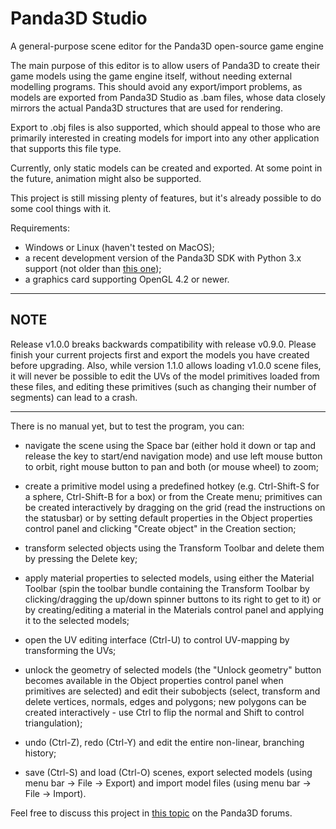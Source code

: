 # Panda3D Studio
A general-purpose scene editor for the Panda3D open-source game engine

The main purpose of this editor is to allow users of Panda3D to create their game models using the game engine itself, without needing external modelling programs.
This should avoid any export/import problems, as models are exported from Panda3D Studio as .bam files, whose data closely mirrors the actual Panda3D structures that are used for rendering.

Export to .obj files is also supported, which should appeal to those who are primarily interested in creating models for import into any other application that supports this file type.

Currently, only static models can be created and exported. At some point in the future, animation might also be supported.

This project is still missing plenty of features, but it's already possible to do some cool things with it.

Requirements:
* Windows or Linux (haven't tested on MacOS);
* a recent development version of the Panda3D SDK with Python 3.x support (not older than [this one](http://buildbot.panda3d.org/downloads/94571aac93b5948adf0f4530cd6e6690408c6230/));
* a graphics card supporting OpenGL 4.2 or newer.

***
## NOTE
Release v1.0.0 breaks backwards compatibility with release v0.9.0.
Please finish your current projects first and export the models you have created before upgrading.
Also, while version 1.1.0 allows loading v1.0.0 scene files, it will never be possible to edit the UVs of the model primitives loaded from these files, and editing these primitives (such as changing their number of segments) can lead to a crash.
***


There is no manual yet, but to test the program, you can:

* navigate the scene using the Space bar (either hold it down or tap and release the key to start/end navigation mode) and use left mouse button to orbit, right mouse button to pan and both (or mouse wheel) to zoom;

* create a primitive model using a predefined hotkey (e.g. Ctrl-Shift-S for a sphere, Ctrl-Shift-B for a box) or from the Create menu; primitives can be created interactively by dragging on the grid (read the instructions on the statusbar) or by setting default properties in the Object properties control panel and clicking "Create object" in the Creation section;

* transform selected objects using the Transform Toolbar and delete them by pressing the Delete key;

* apply material properties to selected models, using either the Material Toolbar (spin the toolbar bundle containing the Transform Toolbar by clicking/dragging the up/down spinner buttons to its right to get to it) or by creating/editing a material in the Materials control panel and applying it to the selected models;

* open the UV editing interface (Ctrl-U) to control UV-mapping by transforming the UVs;

* unlock the geometry of selected models (the "Unlock geometry" button becomes available in the Object properties control panel when primitives are selected) and edit their subobjects (select, transform and delete vertices, normals, edges and polygons; new polygons can be created interactively - use Ctrl to flip the normal and Shift to control triangulation);

* undo (Ctrl-Z), redo (Ctrl-Y) and edit the entire non-linear, branching history;

* save (Ctrl-S) and load (Ctrl-O) scenes, export selected models (using menu bar -> File -> Export) and import model files (using menu bar -> File -> Import).




Feel free to discuss this project in [this topic](https://discourse.panda3d.org/t/panda3d-studio/15250) on the Panda3D forums.
